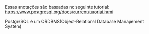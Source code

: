 Essas anotações são baseadas no seguinte tutorial: https://www.postgresql.org/docs/current/tutorial.html 

PostgreSQL é um ORDBMS(Object-Relational Database Management System) 
